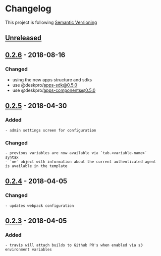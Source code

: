 # Changelog

This project is following [Semantic Versioning](http://semver.org)

## [Unreleased][]

## [0.2.6][] - 2018-08-16

### Changed

 - using the new apps structure and sdks
 - use @deskpro/apps-sdk@0.5.0
 - use @deskpro/apps-components@0.5.0

## [0.2.5][] - 2018-04-30

### Added

    - admin settings screen for configuration

### Changed

    - previous variables are now available via `tab.<variable-name>` syntax
    - `me` object with information about the current authenticated agent is available in the template 

## [0.2.4][] - 2018-04-05

### Changed

    - updates webpack configuration

## [0.2.3][] - 2018-04-05

### Added

    - travis will attach builds to Github PR's when enabled via s3 environment variables


[Unreleased]: https://github.com/DeskproApps/custom-html/compare/v0.2.6...HEAD
[0.2.6]: https://github.com/DeskproApps/custom-html/compare/v0.2.5...v0.2.6
[0.2.5]: https://github.com/DeskproApps/custom-html/compare/v0.2.4...v0.2.5
[0.2.4]: https://github.com/DeskproApps/custom-html/compare/v0.2.3...v0.2.4
[0.2.3]: https://github.com/DeskproApps/custom-html/tree/v0.2.3
